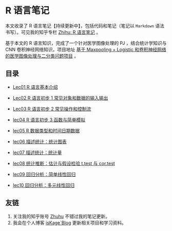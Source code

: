 # R 语言笔记

本文收录了 R 语言笔记【持续更新中】，包括代码和笔记（笔记以 `Markdown` 语法书写）。可见我的知乎专栏 [Zhihu: R 语言笔记](https://zhuanlan.zhihu.com/column/c_1876311813261488128) 。

基于本文的 R 语言知识，完成了一个针对医学图像处理的 PJ ，结合统计学知识与 CNN 卷积神经网络知识，项目地址 [基于 Maxpooling + Logistic 和卷积神经网络的医学图像处理与二分类问题项目](https://github.com/isKage/r-course-pj) 。

## 目录

-  [Lec01 R 语言基本介绍](./lec01_intro/note01_intro.md)

- [Lec02 R 语言初步 1 常见对象和数据的输入输出](./lec02常见对象和数据的输入输出/note02常见对象和数据的输入输出.md)

- [Lec03 R 语言初步 2 常见操作和控制流](./lec03常见操作和控制流/note03常见操作和控制流.md)

- [lec04 R 语言初步 3 函数与简单模拟](./lec04函数与简单模拟/note04函数与简单模拟.md)

- [lec05 R 数据类型和时间日期数据](./lec05/note05统计数据类型.md)

- [lec06 描述统计：统计图表](./lec06/note06图表.md)

- [lec07 描述统计：统计量](./lec07/note07描述统计统计量.md)

- [lec08 统计推断：估计与假设检验 t.test 与 cor.test](./lec08/note08统计推断.md)

- [lec09 回归分析：简单线性回归](./lec09/note09回归分析.md)

- [lec10 回归分析：多元线性回归](./lec10/note10回归分析2.md)


## 友链

1. 关注我的知乎账号 [Zhuhu](https://www.zhihu.com/people/iskage) 不错过我的笔记更新。
2. 我会在个人博客 [isKage`Blog](https://blog.iskage.online/) 更新相关项目和学习资料。